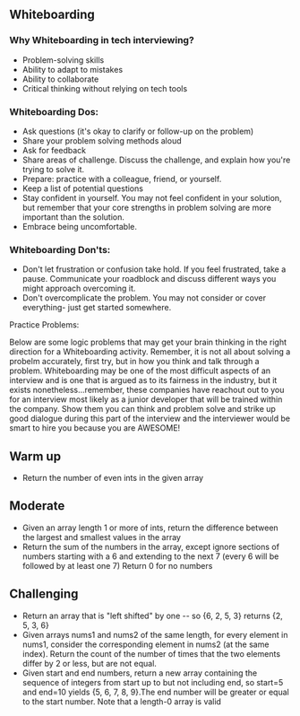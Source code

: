 ## Whiteboarding


### Why Whiteboarding in tech interviewing?
- Problem-solving skills 
- Ability to adapt to mistakes 
- Ability to collaborate 
- Critical thinking without relying on tech tools 

### Whiteboarding Dos:
- Ask questions (it's okay to clarify or follow-up on the problem) 
- Share your problem solving methods aloud
- Ask for feedback 
- Share areas of challenge. Discuss the challenge, and explain how you're trying to solve it. 
- Prepare: practice with a colleague, friend, or yourself. 
- Keep a list of potential questions 
- Stay confident in yourself. You may not feel confident in your solution, but remember that your core strengths in problem solving are more important than the solution. 
- Embrace being uncomfortable. 

### Whiteboarding Don'ts: 
- Don't let frustration or confusion take hold. If you feel frustrated, take a pause. Communicate your roadblock and discuss different ways you might approach overcoming it. 
- Don't overcomplicate the problem. You may not consider or cover everything- just get started somewhere. 

Practice Problems: 

Below are some logic problems that may get your brain thinking in the right direction for a Whiteboarding activity. Remember, it is not
all about solving a probelm accurately, first try, but in how you think and talk through a problem. Whiteboarding may be one of the most
difficult aspects of an interview and is one that is argued as to its fairness in the industry, but it exists nonetheless...remember, these companies have reachout out to you for an interview most likely as a junior developer that will be trained within the company. Show
them you can think and problem solve and strike up good dialogue during this part of the interview and the interviewer would be smart to 
hire you because you are AWESOME!


## Warm up 

- Return the number of even ints in the given array

## Moderate

- Given an array length 1 or more of ints, return the difference between the largest and smallest values in the array
- Return the sum of the numbers in the array, except ignore sections of numbers starting with a 6 and extending to the next 7 
(every 6 will be followed by at least one 7) Return 0 for no numbers


## Challenging

- Return an array that is "left shifted" by one -- so {6, 2, 5, 3} returns {2, 5, 3, 6}
- Given arrays nums1 and nums2 of the same length, for every element in nums1, consider the corresponding element in nums2 
(at the same index). Return the count of the number of times that the two elements differ by 2 or less, but are not equal.
- Given start and end numbers, return a new array containing the sequence of integers from start up to but not including end,
so start=5 and end=10 yields {5, 6, 7, 8, 9}.The end number will be greater or equal to the start number. 
Note that a length-0 array is valid
